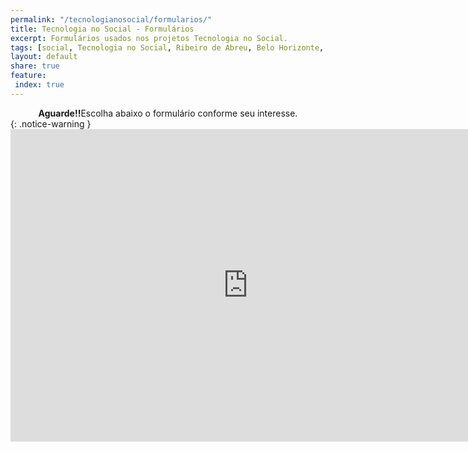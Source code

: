 ```yaml
---
permalink: "/tecnologianosocial/formularios/"
title: Tecnologia no Social - Formulários
excerpt: Formulários usados nos projetos Tecnologia no Social. 
tags: [social, Tecnologia no Social, Ribeiro de Abreu, Belo Horizonte, Minas Gerais, BRasil, Brazil, Projetos, Politica, politica publica, formulário, Deixe o Onça Beber Agua]
layout: default
share: true 
feature:
 index: true
---
```



<center><strong>Aguarde!!</strong>Escolha abaixo o formulário conforme seu interesse.</center>
{: .notice-warning }

<iframe src="https://docs.google.com/forms/d/1xHC-vtn5QN04Z7mjbsTt4nqYADAEE0zNu7s1Mdo4p5E/viewform?embedded=true" width="760" height="500" frameborder="0" marginheight="0" marginwidth="0">Carregando...</iframe>